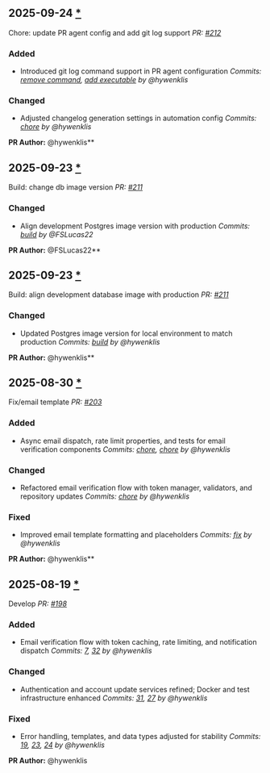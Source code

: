 ## 2025-09-24 [*](https://github.com/hywenklis/buddy-api/pull/212)

Chore: update PR agent config and add git log support
*PR: [#212](https://github.com/hywenklis/buddy-api/pull/212)*

### Added
- Introduced git log command support in PR agent configuration
  *Commits: [remove command](https://github.com/hywenklis/buddy-api/commit/0000000), [add executable](https://github.com/hywenklis/buddy-api/commit/0000000) by @hywenklis*

### Changed
- Adjusted changelog generation settings in automation config
  *Commits: [chore](https://github.com/hywenklis/buddy-api/commit/0000000) by @hywenklis*

**PR Author:** @hywenklis**

## 2025-09-23 [*](https://github.com/hywenklis/buddy-api/pull/211)

Build: change db image version
*PR: [#211](https://github.com/hywenklis/buddy-api/pull/211)*

### Changed
- Align development Postgres image version with production
  *Commits: [build](https://github.com/hywenklis/buddy-api/commit/build) by @FSLucas22*

**PR Author:** @FSLucas22**

## 2025-09-23 [*](https://github.com/hywenklis/buddy-api/pull/211)

Build: align development database image with production
*PR: [#211](https://github.com/hywenklis/buddy-api/pull/211)*

### Changed
- Updated Postgres image version for local environment to match production
  *Commits: [build](https://github.com/hywenklis/buddy-api/commit/build) by @hywenklis*

**PR Author:** @hywenklis**

## 2025-08-30 [*](https://github.com/hywenklis/buddy-api/pull/203)

Fix/email template
*PR: [#203](https://github.com/hywenklis/buddy-api/pull/203)*

### Added
- Async email dispatch, rate limit properties, and tests for email verification components
  *Commits: [chore](https://github.com/hywenklis/buddy-api/commit/chore), [chore](https://github.com/hywenklis/buddy-api/commit/chore) by @hywenklis*

### Changed
- Refactored email verification flow with token manager, validators, and repository updates
  *Commits: [chore](https://github.com/hywenklis/buddy-api/commit/chore) by @hywenklis*

### Fixed
- Improved email template formatting and placeholders
  *Commits: [fix](https://github.com/hywenklis/buddy-api/commit/fix) by @hywenklis*

**PR Author:** @hywenklis**

## 2025-08-19 [*](https://github.com/hywenklis/buddy-api/pull/198)

Develop
*PR: [#198](https://github.com/hywenklis/buddy-api/pull/198)*

### Added
- Email verification flow with token caching, rate limiting, and notification dispatch
  *Commits: [7](https://github.com/hywenklis/buddy-api/commit/7), [32](https://github.com/hywenklis/buddy-api/commit/32) by @hywenklis*

### Changed
- Authentication and account update services refined; Docker and test infrastructure enhanced
  *Commits: [31](https://github.com/hywenklis/buddy-api/commit/31), [27](https://github.com/hywenklis/buddy-api/commit/27) by @hywenklis*

### Fixed
- Error handling, templates, and data types adjusted for stability
  *Commits: [19](https://github.com/hywenklis/buddy-api/commit/19), [23](https://github.com/hywenklis/buddy-api/commit/23), [24](https://github.com/hywenklis/buddy-api/commit/24) by @hywenklis*

**PR Author:** @hywenklis
